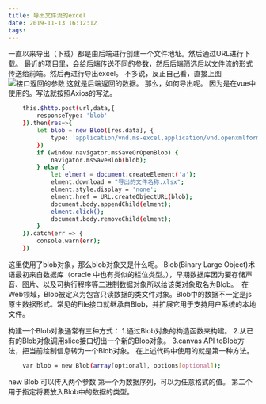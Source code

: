 ```yaml
---
title: 导出文件流的excel
date: 2019-11-13 16:12:12
tags:
---
```

一直以来导出（下载）都是由后端进行创建一个文件地址。然后通过URL进行下载。
最近的项目里，会给后端传送不同的参数，然后后端筛选后以文件流的形式传送给前端。然后再进行导出excel。
不多说，反正自己看，直接上图
![接口返回的参数](导出文件流的excel/1.jpg)
这就是后端返回的数据。
那么，如何导出呢。
因为是在vue中使用的。写法就按照Axios的写法。
```bash
    this.$http.post(url,data,{
        responseType: 'blob'
    }).then(res=>{
        let blob = new Blob([res.data], {
            type: 'application/vnd.ms-excel,application/vnd.openxmlformats-officedocument.spreadsheetml.sheet'
        })
        if (window.navigator.msSaveOrOpenBlob) {
            navigator.msSaveBlob(blob);
        } else {
            let elment = document.createElement('a');
            elment.download = "导出的文件名称.xlsx";
            elment.style.display = 'none';
            elment.href = URL.createObjectURL(blob);
            document.body.appendChild(elment);
            elment.click();
            document.body.removeChild(elment);
        }
    }).catch(err => {
        console.warn(err);
    })
```
这里使用了blob对象，那么blob对象又是什么呢。
Blob(Binary Large Object)术语最初来自数据库（oracle 中也有类似的栏位类型。），早期数据库因为要存储声音、图片、以及可执行程序等二进制数据对象所以给该类对象取名为Blob。 
在Web领域，Blob被定义为包含只读数据的类文件对象。Blob中的数据不一定是js原生数据形式。常见的File接口就继承自Blob，并扩展它用于支持用户系统的本地文件。

构建一个Blob对象通常有三种方式：
1.通过Blob对象的构造函数来构建。
2.从已有的Blob对象调用slice接口切出一个新的Blob对象。
3.canvas API toBlob方法，把当前绘制信息转为一个Blob对象。
在上述代码中使用的就是第一种方法。
```bash
    var blob = new Blob(array[optional], options[optional]);
```
new Blob 可以传入两个参数
第一个为数据序列，可以为任意格式的值。
第二个用于指定将要放入Blob中的数据的类型。

